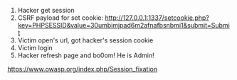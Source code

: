 1. Hacker get session
2. CSRF payload for set cookie: http://127.0.0.1:1337/setcookie.php?key=PHPSESSID&value=30umbimjpad6m2afnafbsnbmi1&submit=Submit
3. Victim open's url, got hacker's session cookie
4. Victim login
5. Hacker refresh page and bo0om! He is Admin!


https://www.owasp.org/index.php/Session_fixation 